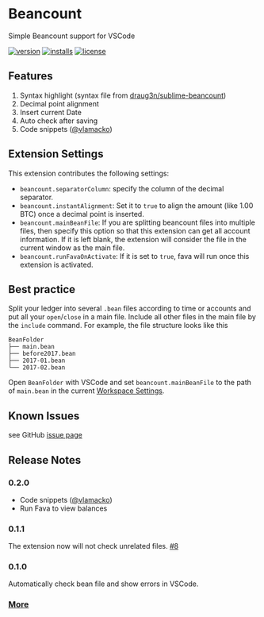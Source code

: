 # Beancount

Simple Beancount support for VSCode

[![version](https://vsmarketplacebadge.apphb.com/version/Lencerf.beancount.svg)](https://marketplace.visualstudio.com/items?itemName=Lencerf.beancount)
[![installs](https://vsmarketplacebadge.apphb.com/installs-short/Lencerf.beancount.svg)](https://marketplace.visualstudio.com/items?itemName=Lencerf.beancount)
[![license](https://img.shields.io/badge/license-MIT-brightgreen.svg)](https://raw.githubusercontent.com/Lencerf/vscode-beancount/master/LICENSE.txt)


## Features

1. Syntax highlight (syntax file from [draug3n/sublime-beancount](https://github.com/draug3n/sublime-beancount/blob/master/beancount.tmLanguage))
2. Decimal point alignment
3. Insert current Date
4. Auto check after saving
5. Code snippets ([@vlamacko](https://github.com/Lencerf/vscode-beancount/pull/7))

## Extension Settings

This extension contributes the following settings:

* `beancount.separatorColumn`: specify the column of the decimal separator.
* `beancount.instantAlignment`: Set it to `true` to align the amount (like 1.00 BTC) once a decimal point is inserted.
* `beancount.mainBeanFile`: If you are splitting beancount files into multiple files, then specify this option so that
this extension can get all account information. If it is left blank, the extension will consider the file in the current
window as the main file.
* `beancount.runFavaOnActivate`: If it is set to `true`, fava will run once this extension is activated.

## Best practice

Split your ledger into several `.bean` files according to time or accounts and 
put all your `open`/`close` in a main file. Include all other files in the 
main file by the `include` command. For example, the file structure looks like this
```
BeanFolder
├── main.bean
├── before2017.bean
├── 2017-01.bean
└── 2017-02.bean
```
Open `BeanFolder` with VSCode and set `beancount.mainBeanFile` to the path of `main.bean` in the current [Workspace Settings](https://code.visualstudio.com/docs/getstarted/settings).

## Known Issues

see GitHub [issue page](https://github.com/Lencerf/vscode-beancount/issues)

## Release Notes

### 0.2.0

* Code snippets ([@vlamacko](https://github.com/Lencerf/vscode-beancount/pull/7))
* Run Fava to view balances 

### 0.1.1

The extension now will not check unrelated files. [#8](https://github.com/Lencerf/vscode-beancount/issues/8)

### 0.1.0

Automatically check bean file and show errors in VSCode.

### [More](https://github.com/Lencerf/vscode-beancount/blob/master/CHANGELOG.md)
